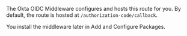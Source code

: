 The Okta OIDC Middleware configures and hosts this route for you. By default, the route is hosted at `/authorization-code/callback`.

You install the middleware later in <GuideLink link="../configure-packages/">Add and Configure Packages</GuideLink>.
